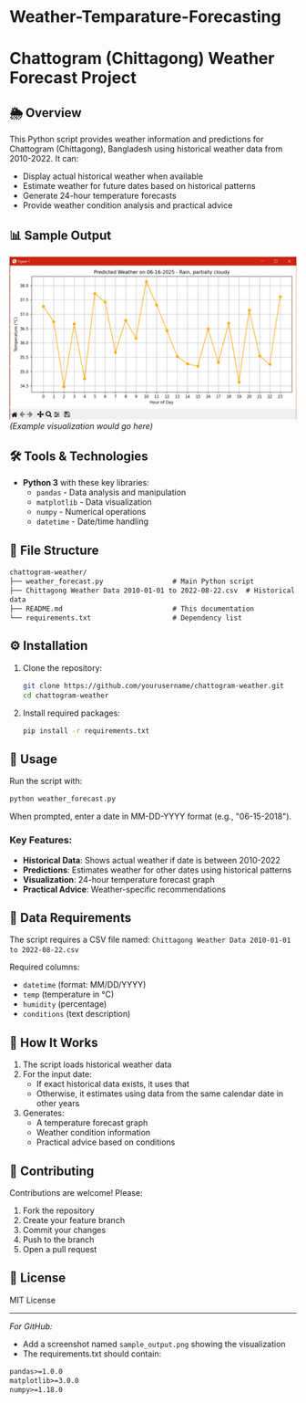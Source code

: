 # Weather-Temparature-Forecasting
# Chattogram (Chittagong) Weather Forecast Project

## 🌦️ Overview
This Python script provides weather information and predictions for Chattogram (Chittagong), Bangladesh using historical weather data from 2010-2022. It can:
- Display actual historical weather when available
- Estimate weather for future dates based on historical patterns
- Generate 24-hour temperature forecasts
- Provide weather condition analysis and practical advice

## 📊 Sample Output
![Sample Weather Forecast](sample_output.png) *(Example visualization would go here)*

## 🛠️ Tools & Technologies
- **Python 3** with these key libraries:
  - `pandas` - Data analysis and manipulation
  - `matplotlib` - Data visualization
  - `numpy` - Numerical operations
  - `datetime` - Date/time handling

## 📂 File Structure
```
chattogram-weather/
├── weather_forecast.py                 # Main Python script
├── Chittagong Weather Data 2010-01-01 to 2022-08-22.csv  # Historical data
├── README.md                           # This documentation
└── requirements.txt                    # Dependency list
```

## ⚙️ Installation
1. Clone the repository:
   ```bash
   git clone https://github.com/yourusername/chattogram-weather.git
   cd chattogram-weather
   ```

2. Install required packages:
   ```bash
   pip install -r requirements.txt
   ```

## 🚀 Usage
Run the script with:
```bash
python weather_forecast.py
```

When prompted, enter a date in MM-DD-YYYY format (e.g., "06-15-2018").

### Key Features:
- **Historical Data**: Shows actual weather if date is between 2010-2022
- **Predictions**: Estimates weather for other dates using historical patterns
- **Visualization**: 24-hour temperature forecast graph
- **Practical Advice**: Weather-specific recommendations

## 📝 Data Requirements
The script requires a CSV file named:
`Chittagong Weather Data 2010-01-01 to 2022-08-22.csv`

Required columns:
- `datetime` (format: MM/DD/YYYY)
- `temp` (temperature in °C)
- `humidity` (percentage)
- `conditions` (text description)

## 🔧 How It Works
1. The script loads historical weather data
2. For the input date:
   - If exact historical data exists, it uses that
   - Otherwise, it estimates using data from the same calendar date in other years
3. Generates:
   - A temperature forecast graph
   - Weather condition information
   - Practical advice based on conditions

## 🤝 Contributing
Contributions are welcome! Please:
1. Fork the repository
2. Create your feature branch
3. Commit your changes
4. Push to the branch
5. Open a pull request

## 📜 License
MIT License

---

*For GitHub:*
- Add a screenshot named `sample_output.png` showing the visualization
- The requirements.txt should contain:
```
pandas>=1.0.0
matplotlib>=3.0.0
numpy>=1.18.0
```
